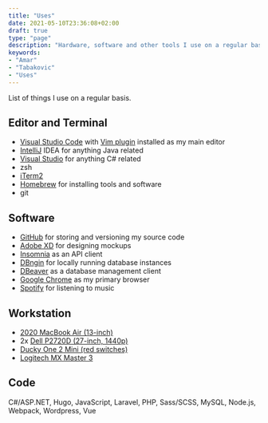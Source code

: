 ```yaml
---
title: "Uses"
date: 2021-05-10T23:36:08+02:00
draft: true
type: "page"
description: "Hardware, software and other tools I use on a regular basis."
keywords:
- "Amar"
- "Tabakovic"
- "Uses"
---
```


List of things I use on a regular basis.

## Editor and Terminal
- [Visual Studio Code]() with [Vim plugin]() installed as my main editor
- [IntelliJ]() IDEA for anything Java related
- [Visual Studio]() for anything C# related
- zsh
- [iTerm2]()
- [Homebrew]() for installing tools and software
- git

## Software
- [GitHub]() for storing and versioning my source code
- [Adobe XD]() for designing mockups
- [Insomnia]() as an API client
- [DBngin]() for locally running database instances
- [DBeaver]() as a database management client
- [Google Chrome]() as my primary browser
- [Spotify]() for listening to music

## Workstation
- [2020 MacBook Air (13-inch)]()
- 2x [Dell P2720D (27-inch, 1440p)]()
- [Ducky One 2 Mini (red switches)]()
- [Logitech MX Master 3]()

## Code
C#/ASP.NET, Hugo, JavaScript, Laravel, PHP, Sass/SCSS, MySQL, Node.js, Webpack, Wordpress, Vue


